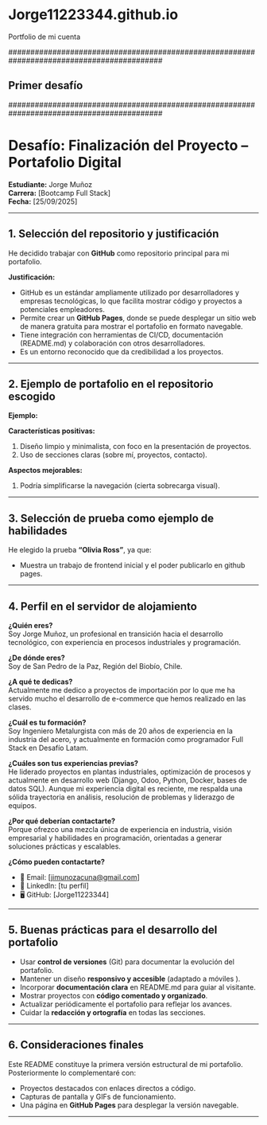# Jorge11223344.github.io
Portfolio de mi cuenta

###########################################################################################

##  Primer desafío   #####

###########################################################################################
# Desafío: Finalización del Proyecto – Portafolio Digital  

**Estudiante:** Jorge Muñoz  
**Carrera:** [Bootcamp Full Stack]  
**Fecha:** [25/09/2025]  

---

## 1. Selección del repositorio y justificación  
He decidido trabajar con **GitHub** como repositorio principal para mi portafolio.  

**Justificación:**  
- GitHub es un estándar ampliamente utilizado por desarrolladores y empresas tecnológicas, lo que facilita mostrar código y proyectos a potenciales empleadores.  
- Permite crear un **GitHub Pages**, donde se puede desplegar un sitio web de manera gratuita para mostrar el portafolio en formato navegable.  
- Tiene integración con herramientas de CI/CD, documentación (README.md) y colaboración con otros desarrolladores.  
- Es un entorno reconocido que da credibilidad a los proyectos.  

---

## 2. Ejemplo de portafolio en el repositorio escogido  
**Ejemplo:** [](https://themewagon.com/themes/iportfolio/)  

**Características positivas:**  
1. Diseño limpio y minimalista, con foco en la presentación de proyectos.  
2. Uso de secciones claras (sobre mí, proyectos, contacto).  

**Aspectos mejorables:**  
1. Podría simplificarse la navegación (cierta sobrecarga visual).  


---

## 3. Selección de prueba como ejemplo de habilidades  
He elegido la prueba **“Olivia Ross”**, ya que:  
- Muestra un trabajo de frontend inicial y el poder publicarlo en github pages.




---

## 4. Perfil en el servidor de alojamiento  

**¿Quién eres?**  
Soy Jorge Muñoz, un profesional en transición hacia el desarrollo tecnológico, con experiencia en procesos industriales y programación.  

**¿De dónde eres?**  
Soy de San Pedro de la Paz, Región del Biobío, Chile.  

**¿A qué te dedicas?**  
Actualmente me dedico a proyectos de importación por lo que me ha servido mucho el desarrollo de e-commerce que hemos realizado en las clases.  

**¿Cuál es tu formación?**  
Soy Ingeniero Metalurgista con más de 20 años de experiencia en la industria del acero, y actualmente en formación como programador Full Stack en Desafío Latam.  

**¿Cuáles son tus experiencias previas?**  
He liderado proyectos en plantas industriales, optimización de procesos y actualmente en desarrollo web (Django, Odoo, Python, Docker, bases de datos SQL). Aunque mi experiencia digital es reciente, me respalda una sólida trayectoria en análisis, resolución de problemas y liderazgo de equipos.  

**¿Por qué deberían contactarte?**  
Porque ofrezco una mezcla única de experiencia en industria, visión empresarial y habilidades en programación, orientadas a generar soluciones prácticas y escalables.  

**¿Cómo pueden contactarte?**  
- 📧 Email: [jimunozacuna@gmail.com]  
- 💼 LinkedIn: [tu perfil]  
- 🖥️ GitHub: [Jorge11223344]  

---

## 5. Buenas prácticas para el desarrollo del portafolio  

- Usar **control de versiones** (Git) para documentar la evolución del portafolio.  
- Mantener un diseño **responsivo y accesible** (adaptado a móviles ).  
- Incorporar **documentación clara** en README.md para guiar al visitante.  
- Mostrar proyectos con **código comentado y organizado**.  
- Actualizar periódicamente el portafolio para reflejar los avances.  
- Cuidar la **redacción y ortografía** en todas las secciones.  

---

## 6. Consideraciones finales  

Este README constituye la primera versión estructural de mi portafolio.  
Posteriormente lo complementaré con:  
- Proyectos destacados con enlaces directos a código.  
- Capturas de pantalla y GIFs de funcionamiento.  
- Una página en **GitHub Pages** para desplegar la versión navegable.  

---
